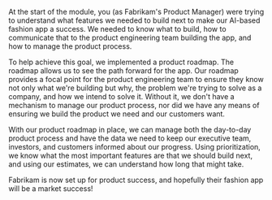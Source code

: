 At the start of the module, you (as Fabrikam's Product Manager) were trying to understand what features we needed to build next to make our AI-based fashion app a success. We needed to know what to build, how to communicate that to the product engineering team building the app, and how to manage the product process.

To help achieve this goal, we implemented a product roadmap. The roadmap allows us to see the path forward for the app. Our roadmap provides a focal point for the product engineering team to ensure they know not only what we're building but why, the problem we're trying to solve as a company, and how we intend to solve it. Without it, we don't have a mechanism to manage our product process, nor did we have any means of ensuring we build the product we need and our customers want.

With our product roadmap in place, we can manage both the day-to-day product process and have the data we need to keep our executive team, investors, and customers informed about our progress. Using prioritization, we know what the most important features are that we should build next, and using our estimates, we can understand how long that might take.

Fabrikam is now set up for product success, and hopefully their fashion app will be a market success!

